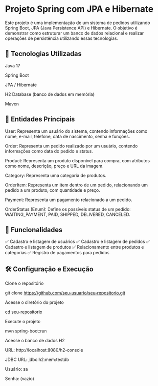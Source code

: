 # Projeto Spring com JPA e Hibernate

Este projeto é uma implementação de um sistema de pedidos utilizando Spring Boot, JPA (Java Persistence API) e Hibernate. O objetivo é demonstrar como estruturar um banco de dados relacional e realizar operações de persistência utilizando essas tecnologias.

## 📌 Tecnologias Utilizadas

Java 17

Spring Boot

JPA / Hibernate

H2 Database (banco de dados em memória)

Maven


## 🔹 Entidades Principais

User: Representa um usuário do sistema, contendo informações como nome, e-mail, telefone, data de nascimento, senha e funções.

Order: Representa um pedido realizado por um usuário, contendo informações como data do pedido e status.

Product: Representa um produto disponível para compra, com atributos como nome, descrição, preço e URL da imagem.

Category: Representa uma categoria de produtos.

OrderItem: Representa um item dentro de um pedido, relacionando um pedido a um produto, com quantidade e preço.

Payment: Representa um pagamento relacionado a um pedido.

OrderStatus (Enum): Define os possíveis status de um pedido: WAITING_PAYMENT, PAID, SHIPPED, DELIVERED, CANCELED.

## 🎯 Funcionalidades

✅ Cadastro e listagem de usuários
✅ Cadastro e listagem de pedidos
✅ Cadastro e listagem de produtos
✅ Relacionamento entre produtos e categorias
✅ Registro de pagamentos para pedidos

## 🛠️ Configuração e Execução

Clone o repositório

git clone https://github.com/seu-usuario/seu-repositorio.git

Acesse o diretório do projeto

cd seu-repositorio

Execute o projeto

mvn spring-boot:run

Acesse o banco de dados H2

URL: http://localhost:8080/h2-console

JDBC URL: jdbc:h2:mem:testdb

Usuário: sa

Senha: (vazio)


